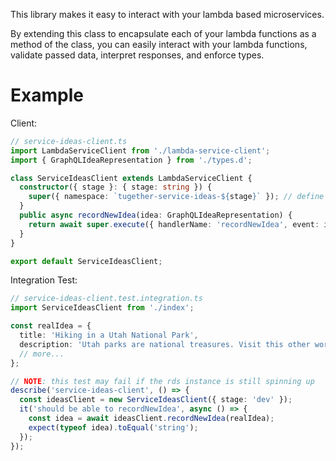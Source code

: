 This library makes it easy to interact with your lambda based microservices.

By extending this class to encapsulate each of your lambda functions as a method of the class, you can easily interact with your lambda functions, validate passed data, interpret responses, and enforce types.

# Example

Client:
```ts
// service-ideas-client.ts
import LambdaServiceClient from './lambda-service-client';
import { GraphQLIdeaRepresentation } from './types.d';

class ServiceIdeasClient extends LambdaServiceClient {
  constructor({ stage }: { stage: string }) {
    super({ namespace: `tugether-service-ideas-${stage}` }); // define the namespace with a dynamic stage
  }
  public async recordNewIdea(idea: GraphQLIdeaRepresentation) {
    return await super.execute({ handlerName: 'recordNewIdea', event: idea });
  }
}

export default ServiceIdeasClient;
```



Integration Test:
```ts
// service-ideas-client.test.integration.ts
import ServiceIdeasClient from './index';

const realIdea = {
  title: 'Hiking in a Utah National Park',
  description: 'Utah parks are national treasures. Visit this other world and take life on with a different perspective.',
  // more...
};

// NOTE: this test may fail if the rds instance is still spinning up
describe('service-ideas-client', () => {
  const ideasClient = new ServiceIdeasClient({ stage: 'dev' });
  it('should be able to recordNewIdea', async () => {
    const idea = await ideasClient.recordNewIdea(realIdea);
    expect(typeof idea).toEqual('string');
  });
});
```
